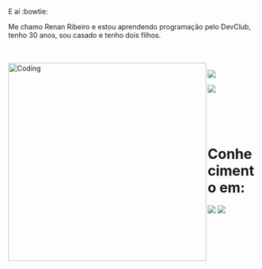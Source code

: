 E aí :bowtie:

<p>Me chamo Renan Ribeiro e estou aprendendo programação pelo DevClub, tenho 30 anos,
sou casado e tenho dois filhos.</p>
<br>
<br>
 <img align="left" alt="Coding" width="400" src="https://res.cloudinary.com/practicaldev/image/fetch/s--WXI5d2Ru--/c_limit%2Cf_auto%2Cfl_progressive%2Cq_66%2Cw_800/https://media1.tenor.com/images/0c34272909ee2a4db5606a014082312b/tenor.gif%3Fitemid%3D15828752">

 <a href="https://www.instagram.com/rribeirodos.santos/" target="_blank"><img href="https://www.instagram.com/rribeirodos.santos/" target="_blank" src="https://img.shields.io/badge/Instagram-E4405F?style=for-the-badge&logo=instagram&logoColor=white"></a>

 <img src="https://img.shields.io/badge/LinkedIn-0077B5?style=for-the-badge&logo=linkedin&logoColor=white">
 <br>
 <br>
 <br>
 <br>
 <br>
<div>
<h1>Conhecimento em:</h1>

<img src="https://img.shields.io/badge/HTML5-E34F26?style=for-the-badge&logo=html5&logoColor=white">
<img src="https://img.shields.io/badge/CSS3-1572B6?style=for-the-badge&logo=css3&logoColor=white">
</div>
